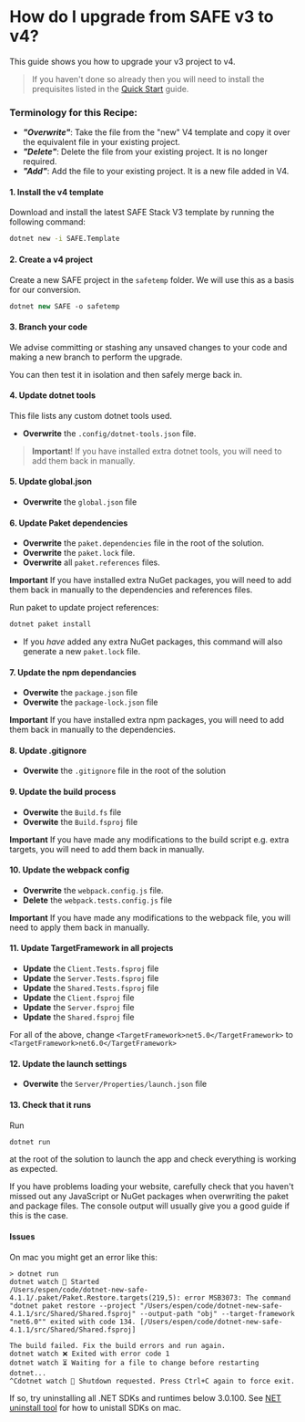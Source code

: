 # How do I upgrade from SAFE v3 to v4?

This guide shows you how to upgrade your v3 project to v4.

> If you haven't done so already then you will need to install the prequisites listed in the [Quick Start](../../../quickstart) guide.

### Terminology for this Recipe:

* ***"Overwrite"***: Take the file from the "new" V4 template and copy it over the equivalent file in your existing project.
* ***"Delete"***: Delete the file from your existing project. It is no longer required.
* ***"Add"***: Add the file to your existing project. It is a new file added in V4.

#### 1. Install the v4 template
Download and install the latest SAFE Stack V3 template by running the following command:

```bash
dotnet new -i SAFE.Template
```

#### 2. Create a v4 project
Create a new SAFE project in the `safetemp` folder. We will use this as a basis for our conversion.

```fsharp
dotnet new SAFE -o safetemp
```

#### 3. Branch your code
We advise committing or stashing any unsaved changes to your code and making a new branch to perform the upgrade.

You can then test it in isolation and then safely merge back in.

#### 4. Update dotnet tools
This file lists any custom dotnet tools used.

* **Overwrite** the `.config/dotnet-tools.json` file.

> **Important**! If you have installed extra dotnet tools, you will need to add them back in manually.

#### 5. Update global.json 

* **Overwrite** the `global.json` file

#### 6. Update Paket dependencies
* **Overwrite** the `paket.dependencies` file in the root of the solution.
* **Overwrite** the `paket.lock` file.
* **Overwrite** all `paket.references` files.

**Important** If you have installed extra NuGet packages, you will need to add them back in manually to the dependencies and references files.

Run paket to update project references:

```bash
dotnet paket install
```

* If you *have* added any extra NuGet packages, this command will also generate a new `paket.lock` file.

#### 7. Update the npm dependancies 
* **Overwite** the `package.json` file
* **Overwite** the `package-lock.json` file

**Important** If you have installed extra npm packages, you will need to add them back in manually to the dependencies.

#### 8. Update .gitignore 
* **Overwite** the `.gitignore` file in the root of the solution

#### 9. Update the build process
* **Overwite** the `Build.fs` file
* **Overwite** the `Build.fsproj` file

**Important** If you have made any modifications to the build script e.g. extra targets, you will need to add them back in manually.

#### 10. Update the webpack config
* **Overwrite** the `webpack.config.js` file.
* **Delete** the `webpack.tests.config.js` file

**Important** If you have made any modifications to the webpack file, you will need to apply them back in manually.

#### 11. Update TargetFramework in all projects
* **Update** the `Client.Tests.fsproj` file
* **Update** the `Server.Tests.fsproj` file
* **Update** the `Shared.Tests.fsproj` file
* **Update** the `Client.fsproj` file
* **Update** the `Server.fsproj` file
* **Update** the `Shared.fsproj` file

For all of the above, change
`<TargetFramework>net5.0</TargetFramework>`
to
`<TargetFramework>net6.0</TargetFramework>`

#### 12. Update the launch settings
* **Overwite** the `Server/Properties/launch.json` file

#### 13. Check that it runs
Run
```bash
dotnet run
```
at the root of the solution to launch the app and check everything is working as expected.

If you have problems loading your website, carefully check that you haven't missed out any JavaScript or NuGet packages when overwriting the paket and package files. The console output will usually give you a good guide if this is the case.

#### Issues

On mac you might get an error like this:

```
> dotnet run
dotnet watch 🚀 Started
/Users/espen/code/dotnet-new-safe-4.1.1/.paket/Paket.Restore.targets(219,5): error MSB3073: The command "dotnet paket restore --project "/Users/espen/code/dotnet-new-safe-4.1.1/src/Shared/Shared.fsproj" --output-path "obj" --target-framework "net6.0"" exited with code 134. [/Users/espen/code/dotnet-new-safe-4.1.1/src/Shared/Shared.fsproj]

The build failed. Fix the build errors and run again.
dotnet watch ❌ Exited with error code 1
dotnet watch ⏳ Waiting for a file to change before restarting dotnet...
^Cdotnet watch 🛑 Shutdown requested. Press Ctrl+C again to force exit.
```

If so, try uninstalling all .NET SDKs and runtimes below 3.0.100. See [NET uninstall tool](https://learn.microsoft.com/en-us/dotnet/core/additional-tools/uninstall-tool?source=recommendations&tabs=macos) for how to unistall SDKs on mac.

